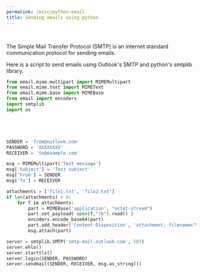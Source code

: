 ```yaml
---
permalink: /misc/python-email
title: Sending emails using python
---
```


<br>


The Simple Mail Transfer Protocol (SMTP) is an internet standard communication protocol for sending emails. <br>

Here is a script to send emails using Outlook's SMTP and python's smtplib library.

```py
from email.mime.multipart import MIMEMultipart
from email.mime.text import MIMEText
from email.mime.base import MIMEBase
from email import encoders
import smtplib
import os





SENDER = 'from@outlook.com'
PASSWORD = 'XXXXXXXX'
RECEIVER = 'to@example.com'

msg = MIMEMultipart('Test message')
msg['Subject'] = 'Test subject'
msg['From'] = SENDER
msg['To'] = RECEIVER

attachments = ['file1.txt', 'file2.txt']
if len(attachments) > 0: 
    for f in attachments:
        part = MIMEBase('application', "octet-stream")
        part.set_payload( open(f,"rb").read() )
        encoders.encode_base64(part)
        part.add_header('Content-Disposition', 'attachment; filename="%s"' % os.path.basename(f))
        msg.attach(part)

server = smtplib.SMTP('smtp-mail.outlook.com', 587)
server.ehlo()
server.starttls()
server.login(SENDER, PASSWORD) 
server.sendmail(SENDER, RECEIVER, msg.as_string())
```
